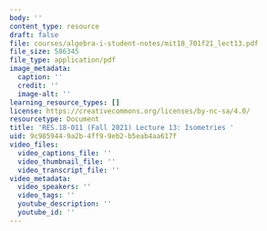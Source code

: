```yaml
---
body: ''
content_type: resource
draft: false
file: courses/algebra-i-student-notes/mit18_701f21_lect13.pdf
file_size: 586345
file_type: application/pdf
image_metadata:
  caption: ''
  credit: ''
  image-alt: ''
learning_resource_types: []
license: https://creativecommons.org/licenses/by-nc-sa/4.0/
resourcetype: Document
title: 'RES.18-011 (Fall 2021) Lecture 13: Isometries '
uid: 9c985944-9a2b-4ff9-9eb2-b5eab4aa617f
video_files:
  video_captions_file: ''
  video_thumbnail_file: ''
  video_transcript_file: ''
video_metadata:
  video_speakers: ''
  video_tags: ''
  youtube_description: ''
  youtube_id: ''
---
```

